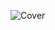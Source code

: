 ![Cover](https://user-images.githubusercontent.com/83392117/179393906-20d203ff-f5b1-4012-b9bb-67080da21a24.jpg)
